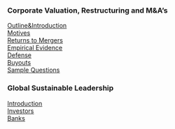 ### Corporate Valuation, Restructuring and M&A’s
<u>[Outline&Introduction](https://gkabas.netlify.app/files/Outline_Intro.pdf)</u> <br>
<u>[Motives](https://gkabas.netlify.app/files/Motives.pdf)</u> <br>
<u>[Returns to Mergers](https://gkabas.netlify.app/files/ReturnsMergers.pdf)</u> <br>
<u>[Empirical Evidence](https://gkabas.netlify.app/files/Evidence.pdf)</u> <br>
<u>[Defense](https://gkabas.netlify.app/files/Defense.pdf)</u> <br>
<u>[Buyouts](https://gkabas.netlify.app/files/Buyouts.pdf)</u> <br>
<u>[Sample Questions](https://gkabas.netlify.app/files/SampleQuestions.pdf)</u> <be>
### Global Sustainable Leadership
<u>[Introduction](https://gkabas.netlify.app/files/GSL_Intro.pdf)</u> <br>
<u>[Investors](https://gkabas.netlify.app/files/GSL_Investors.pdf)</u> <br>
<u>[Banks](https://gkabas.netlify.app/files/GSL_Banks.pdf)</u> <br>

